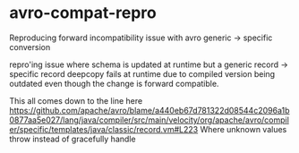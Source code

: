 # avro-compat-repro
Reproducing forward incompatibility issue with avro generic -> specific conversion


repro'ing issue where schema is updated at runtime but a generic record -> specific record deepcopy fails at runtime due to compiled version being outdated even though the change is forward compatible.

This all comes down to the line here https://github.com/apache/avro/blame/a440eb67d781322d08544c2096a1b0877aa5e027/lang/java/compiler/src/main/velocity/org/apache/avro/compiler/specific/templates/java/classic/record.vm#L223
Where unknown values throw instead of gracefully handle
